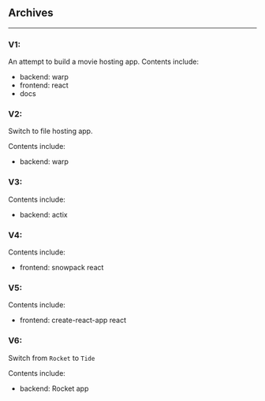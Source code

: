 ## Archives

---

### V1:
An attempt to build a movie hosting app.
Contents include:
+ backend: warp
+ frontend: react
+ docs

### V2:
Switch to file hosting app.

Contents include:
+ backend: warp

### V3:
Contents include:
+ backend: actix

### V4:
Contents include:
+ frontend: snowpack react

### V5:
Contents include:
+ frontend: create-react-app react

### V6:
Switch from `Rocket` to `Tide`

Contents include:
+ backend: Rocket app